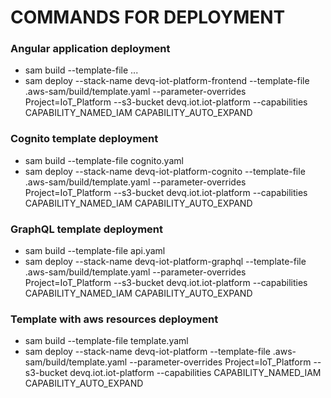 # COMMANDS FOR DEPLOYMENT

### Angular application deployment

- sam build --template-file ...
- sam deploy --stack-name devq-iot-platform-frontend --template-file .aws-sam/build/template.yaml  --parameter-overrides Project=IoT_Platform --s3-bucket devq.iot.iot-platform  --capabilities CAPABILITY_NAMED_IAM CAPABILITY_AUTO_EXPAND


### Cognito template deployment

- sam build --template-file cognito.yaml
- sam deploy --stack-name devq-iot-platform-cognito --template-file .aws-sam/build/template.yaml --parameter-overrides Project=IoT_Platform  --s3-bucket devq.iot.iot-platform  --capabilities CAPABILITY_NAMED_IAM CAPABILITY_AUTO_EXPAND

### GraphQL template deployment

- sam build --template-file api.yaml 
- sam deploy --stack-name devq-iot-platform-graphql --template-file .aws-sam/build/template.yaml --parameter-overrides Project=IoT_Platform  --s3-bucket devq.iot.iot-platform  --capabilities CAPABILITY_NAMED_IAM CAPABILITY_AUTO_EXPAND

### Template with aws resources deployment

- sam build --template-file template.yaml
- sam deploy --stack-name devq-iot-platform --template-file .aws-sam/build/template.yaml --parameter-overrides Project=IoT_Platform  --s3-bucket devq.iot.iot-platform  --capabilities CAPABILITY_NAMED_IAM CAPABILITY_AUTO_EXPAND
